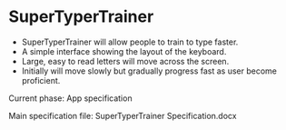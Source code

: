 # SuperTyperTrainer

- SuperTyperTrainer will allow people to train to type faster.
- A simple interface showing the layout of the keyboard.
- Large, easy to read letters will move across the screen.
- Initially will move slowly but gradually progress fast as user become proficient.

Current phase: App specification

Main specification file: SuperTyperTrainer Specification.docx
